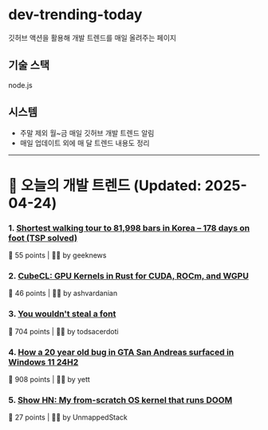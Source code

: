 # dev-trending-today
깃허브 액션을 활용해 개발 트렌드를 매일 올려주는 페이지

## 기술 스택
node.js
## 시스템
- 주말 제외 월~금 매일 깃허브 개발 트렌드 알림
- 매일 업데이트 외에 매 달 트렌드 내용도 정리
---

# 📰 오늘의 개발 트렌드 (Updated: 2025-04-24)

### 1. [Shortest walking tour to 81,998 bars in Korea – 178 days on foot (TSP solved)](https://www.math.uwaterloo.ca/tsp/korea/index.html)
💬 55 points | 🧑‍💻 by geeknews

### 2. [CubeCL: GPU Kernels in Rust for CUDA, ROCm, and WGPU](https://github.com/tracel-ai/cubecl)
💬 46 points | 🧑‍💻 by ashvardanian

### 3. [You wouldn't steal a font](https://fedi.rib.gay/notes/a6xqityngfubsz0f)
💬 704 points | 🧑‍💻 by todsacerdoti

### 4. [How a 20 year old bug in GTA San Andreas surfaced in Windows 11 24H2](https://cookieplmonster.github.io/2025/04/23/gta-san-andreas-win11-24h2-bug/)
💬 908 points | 🧑‍💻 by yett

### 5. [Show HN: My from-scratch OS kernel that runs DOOM](https://github.com/UnmappedStack/TacOS)
💬 27 points | 🧑‍💻 by UnmappedStack

